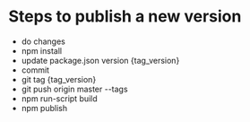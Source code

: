 # Steps to publish a new version

* do changes
* npm install
* update package.json version {tag_version}
* commit
* git tag {tag_version}
* git push origin master --tags
* npm run-script build
* npm publish